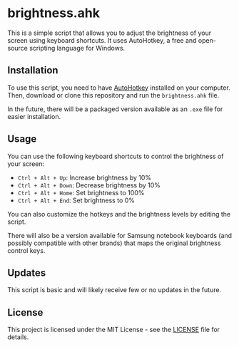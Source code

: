 # brightness.ahk

This is a simple script that allows you to adjust the brightness of your screen using keyboard shortcuts. It uses AutoHotkey, a free and open-source scripting language for Windows.

## Installation

To use this script, you need to have [AutoHotkey](https://www.autohotkey.com/) installed on your computer. Then, download or clone this repository and run the `brightness.ahk` file.

In the future, there will be a packaged version available as an `.exe` file for easier installation.

## Usage

You can use the following keyboard shortcuts to control the brightness of your screen:

- `Ctrl + Alt + Up`: Increase brightness by 10%
- `Ctrl + Alt + Down`: Decrease brightness by 10%
- `Ctrl + Alt + Home`: Set brightness to 100%
- `Ctrl + Alt + End`: Set brightness to 0%

You can also customize the hotkeys and the brightness levels by editing the script.

There will also be a version available for Samsung notebook keyboards (and possibly compatible with other brands) that maps the original brightness control keys.

## Updates

This script is basic and will likely receive few or no updates in the future.

## License

This project is licensed under the MIT License - see the [LICENSE](LICENSE) file for details.
